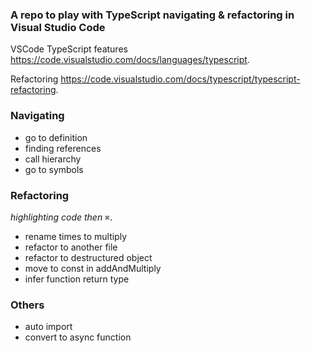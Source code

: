 ### A repo to play with TypeScript navigating & refactoring in Visual Studio Code

VSCode TypeScript features https://code.visualstudio.com/docs/languages/typescript.

Refactoring https://code.visualstudio.com/docs/typescript/typescript-refactoring.

### Navigating

- go to definition
- finding references
- call hierarchy
- go to symbols

### Refactoring

_highlighting code then `⌘.`_

- rename times to multiply
- refactor to another file
- refactor to destructured object
- move to const in addAndMultiply
- infer function return type

### Others

- auto import
- convert to async function